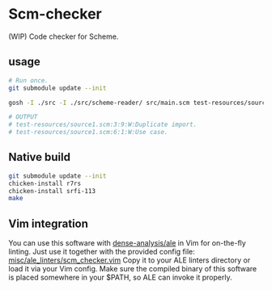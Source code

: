 # Scm-checker
(WIP) Code checker for Scheme.

## usage
```bash
# Run once.
git submodule update --init

gosh -I ./src -I ./src/scheme-reader/ src/main.scm test-resources/source1.scm

# OUTPUT
# test-resources/source1.scm:3:9:W:Duplicate import.
# test-resources/source1.scm:6:1:W:Use case.
```

## Native build
```bash
git submodule update --init
chicken-install r7rs
chicken-install srfi-113
make
```

## Vim integration
You can use this software with [dense-analysis/ale](https://github.com/dense-analysis/ale) in Vim for on-the-fly linting.
Just use it together with the provided config file:  [misc/ale_linters/scm_checker.vim](https://github.com/niyarin/scm-checker/blob/main/misc/ale_linters/scm_checker.vim)
Copy it to your ALE linters directory or load it via your Vim config.
Make sure the compiled binary of this software is placed somewhere in your $PATH, so ALE can invoke it properly.
